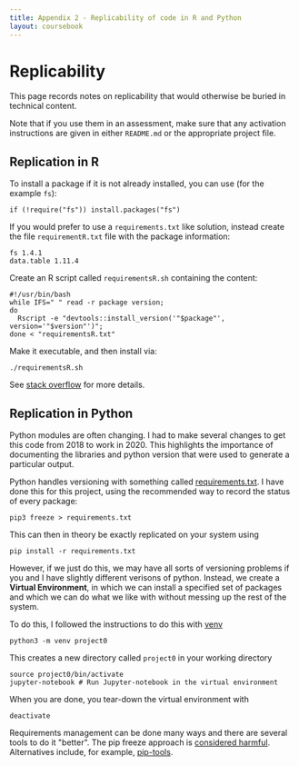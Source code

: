 ```yaml
---
title: Appendix 2 - Replicability of code in R and Python
layout: coursebook
---
```


# Replicability

This page records notes on replicability that would otherwise be buried in technical content.

Note that if you use them in an assessment, make sure that any activation instructions are given in either `README.md` or the appropriate project file.

## Replication in R

To install a package if it is not already installed, you can use (for the example `fs`):

```{r}
if (!require("fs")) install.packages("fs")
```

If you would prefer to use a `requirements.txt` like solution, instead create the file `requirementR.txt` file with the package information:

```
fs 1.4.1
data.table 1.11.4
```

Create an R script called `requirementsR.sh` containing the content:

```{r}
#!/usr/bin/bash
while IFS=" " read -r package version; 
do 
  Rscript -e "devtools::install_version('"$package"', version='"$version"')"; 
done < "requirementsR.txt"
```

Make it executable, and then install via:

```{bash}
./requirementsR.sh
```

See [stack overflow](https://stackoverflow.com/questions/54534153/install-r-packages-from-requirements-txt-file) for more details.

## Replication in Python

Python modules are often changing. I had to make several changes to get this code from 2018 to work in 2020. This highlights the importance of documenting the libraries and python version that were used to generate a particular output.

Python handles versioning with something called [requirements.txt](https://medium.com/@boscacci/why-and-how-to-make-a-requirements-txt-f329c685181e). I have done this for this project, using the recommended way to record the status of every package:

```{bash}
pip3 freeze > requirements.txt
```

This can then in theory be exactly replicated on your system using 

```{bash}
pip install -r requirements.txt
```

However, if we just do this, we may have all sorts of versioning problems if you and I have slightly different verisons of python. Instead, we create a **Virtual Environment**, in which we can install a specified set of packages and which we can do what we like with without messing up the rest of the system.

To do this, I followed the instructions to do this with [venv](https://janakiev.com/blog/jupyter-virtual-envs/)

```{bash}
python3 -m venv project0
```

This creates a new directory called `project0` in your working directory

```{bash}
source project0/bin/activate
jupyter-notebook # Run Jupyter-notebook in the virtual environment
```

When you are done, you tear-down the virtual environment with

```{bash}
deactivate
```

Requirements management can be done many ways and there are several tools to do it "better". The pip freeze approach is [considered harmful](https://medium.com/@tomagee/pip-freeze-requirements-txt-considered-harmful-f0bce66cf895). Alternatives include, for example, [pip-tools](https://github.com/jazzband/pip-tools/).
